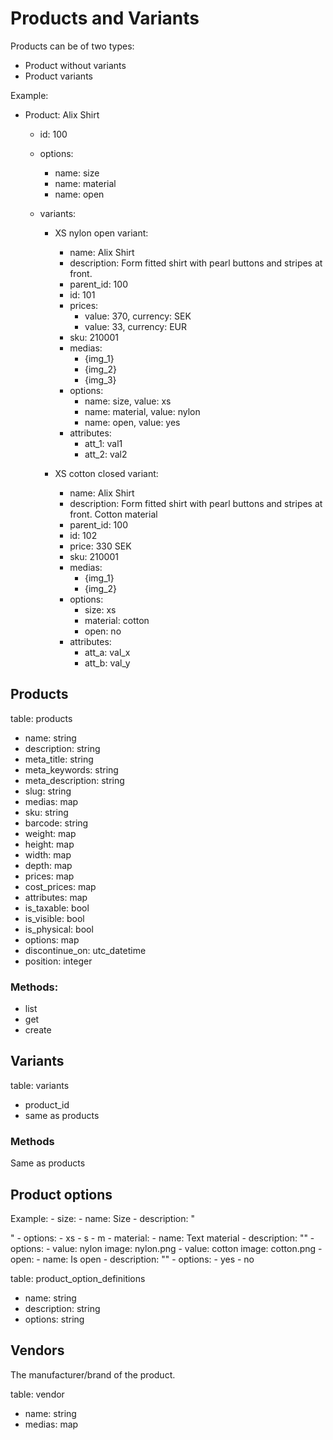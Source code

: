 # Products and Variants

Products can be of two types:

- Product without variants
- Product variants

Example:

- Product: Alix Shirt
  - id: 100
  - options:
    - name: size
    - name: material
    - name: open

  - variants:
    - XS nylon open variant:
      - name: Alix Shirt
      - description: Form fitted shirt with pearl buttons and stripes at front.
      - parent_id: 100
      - id: 101
      - prices:
        - value: 370, currency: SEK
        - value: 33, currency: EUR
      - sku: 210001
      - medias:
        - {img_1}
        - {img_2}
        - {img_3}
      - options:
        - name: size, value: xs
        - name: material, value: nylon
        - name: open, value: yes
      - attributes:
        - att_1: val1
        - att_2: val2
      
    - XS cotton closed variant:
      - name: Alix Shirt
      - description: Form fitted shirt with pearl buttons and stripes at front. Cotton material
      - parent_id: 100
      - id: 102
      - price: 330 SEK
      - sku: 210001
      - medias:
        - {img_1}
        - {img_2}
      - options:
        - size: xs
        - material: cotton
        - open: no
      - attributes:
        - att_a: val_x
        - att_b: val_y
        

## Products

table: products

- name: string
- description: string
- meta_title: string
- meta_keywords: string
- meta_description: string
- slug: string
- medias: map
- sku: string
- barcode: string
- weight: map
- height: map
- width: map
- depth: map
- prices: map
- cost_prices: map
- attributes: map
- is_taxable: bool
- is_visible: bool
- is_physical: bool
- options: map
- discontinue_on: utc_datetime
- position: integer

### Methods:

- list
- get
- create

## Variants

table: variants

- product_id
- same as products

### Methods

Same as products

## Product options

Example:
    - size:
      - name: Size
      - description: "<p><SizeGuide /></p>"
      - options:
        - xs
        - s
        - m
    - material:
      - name: Text material
      - description: ""
      - options:
        - value: nylon
          image: nylon.png
        - value: cotton
          image: cotton.png
    - open:
      - name: Is open
      - description: ""
      - options:
        - yes
        - no

table: product_option_definitions

- name: string
- description: string
- options: string

## Vendors

The manufacturer/brand of the product.

table: vendor

- name: string
- medias: map